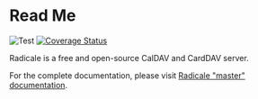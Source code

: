 # Read Me

![Test](https://github.com/Kozea/Radicale/workflows/Test/badge.svg?branch=master)
[![Coverage Status](https://coveralls.io/repos/github/Kozea/Radicale/badge.svg?branch=master)](https://coveralls.io/github/Kozea/Radicale?branch=master)

Radicale is a free and open-source CalDAV and CardDAV server.

For the complete documentation, please visit
[Radicale "master" documentation](https://radicale.org/master.html).
